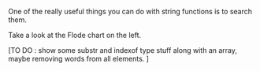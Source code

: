 One of the really useful things you can do with string functions is to search them.

Take a look at the Flode chart on the left. 

[TO DO : show some substr and indexof type stuff along with an array, maybe removing words from all elements. ]

